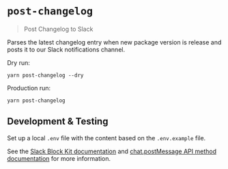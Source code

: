 # `post-changelog`

> Post Changelog to Slack

Parses the latest changelog entry when new package version is release and posts it to our Slack notifications channel.

Dry run:

```shell
yarn post-changelog --dry
```

Production run:

```shell
yarn post-changelog
```

## Development & Testing

Set up a local `.env` file with the content based on the `.env.example` file.

See the [Slack Block Kit documentation][slack-block-kit-docs] and [chat.postMessage API method documentation][slack-post-message-docs] for more information.

[slack-block-kit-docs]: https://api.slack.com/reference/block-kit/
[slack-post-message-docs]: https://api.slack.com/methods/chat.postMessage
